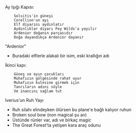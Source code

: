 Ay Işığı Kapısı:  
```  
	Solsitis'in güneşi  
	Corellion'un ayı  
	Elf diyarını aydınlatır  
	Aydınlıklar diyarı Fey Wilds'a yayılır  
	Ardenior doğanın parçasıdır  
	Doğa dayandıkça Ardenior dayanır  
```  
	  
"Ardenior"  
- Buradaki elflerle alakalı bir isim, eski krallığın adı  
  
İkinci kapı:  
```  
	Güneş ve ayın çocukları  
	Muhafızın gölgesinde rahat uyur  
	Muhafızın kulesine girmek için  
	Tanrıların adını söyle  
	Ve inancını sağlam tut  
```  
  
Iverius'un Ruh Yayı  
- Ruh silahı elindeyken ölürsen bu plane'e bağlı kalıyor ruhun  
- Broken soul bow (non magical şu an)  
- Üstünde rünler var, adı ve birkaç magic  
- The Great Forest'ta yetişen kara araç odunu